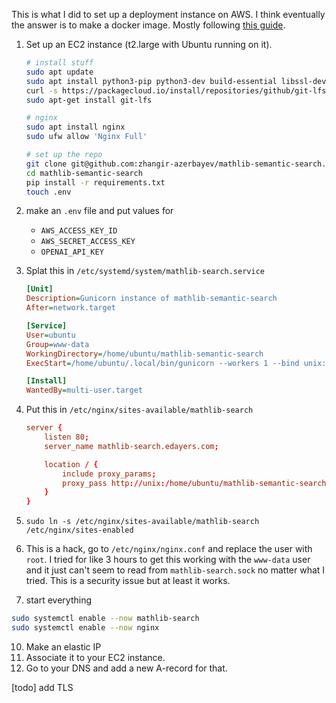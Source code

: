 This is what I did to set up a deployment instance on AWS.
I think eventually the answer is to make a docker image.
Mostly following [this guide](https://www.digitalocean.com/community/tutorials/how-to-serve-flask-applications-with-gunicorn-and-nginx-on-ubuntu-18-04).

1. Set up an EC2 instance (t2.large with Ubuntu running on it).

    ```sh
    # install stuff
    sudo apt update
    sudo apt install python3-pip python3-dev build-essential libssl-dev libffi-dev python3-setuptools
    curl -s https://packagecloud.io/install/repositories/github/git-lfs/script.deb.sh | sudo bash
    sudo apt-get install git-lfs

    # nginx
    sudo apt install nginx
    sudo ufw allow 'Nginx Full'

    # set up the repo
    git clone git@github.com:zhangir-azerbayev/mathlib-semantic-search.git
    cd mathlib-semantic-search
    pip install -r requirements.txt
    touch .env
    ```

10. make an `.env` file and put values for
    - `AWS_ACCESS_KEY_ID`
    - `AWS_SECRET_ACCESS_KEY`
    - `OPENAI_API_KEY`

12. Splat this in `/etc/systemd/system/mathlib-search.service`
    ```ini
    [Unit]
    Description=Gunicorn instance of mathlib-semantic-search
    After=network.target

    [Service]
    User=ubuntu
    Group=www-data
    WorkingDirectory=/home/ubuntu/mathlib-semantic-search
    ExecStart=/home/ubuntu/.local/bin/gunicorn --workers 1 --bind unix:mathlib-search.sock -m 007 src.web:app

    [Install]
    WantedBy=multi-user.target
    ```
14. Put this in `/etc/nginx/sites-available/mathlib-search`
    ```conf
    server {
        listen 80;
        server_name mathlib-search.edayers.com;

        location / {
            include proxy_params;
            proxy_pass http://unix:/home/ubuntu/mathlib-semantic-search/mathlib-search.sock;
        }
    }
    ```
12. `sudo ln -s /etc/nginx/sites-available/mathlib-search /etc/nginx/sites-enabled`
15. This is a hack, go to `/etc/nginx/nginx.conf` and replace the user with `root`. I tried for like 3 hours to get this working with the `www-data` user and it just can't seem to read from `mathlib-search.sock` no matter what I tried. This is a security issue but at least it works.
13. start everything
   ```sh
   sudo systemctl enable --now mathlib-search
   sudo systemctl enable --now nginx
   ```

10. Make an elastic IP
11. Associate it to your EC2 instance.
12. Go to your DNS and add a new A-record for that.

[todo] add TLS